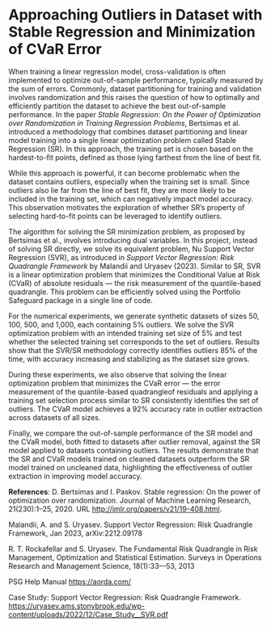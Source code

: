 # Approaching Outliers in Dataset with Stable Regression and Minimization of CVaR Error

When training a linear regression model, cross-validation is often implemented to optimize out-of-sample performance, typically measured by the sum of errors. Commonly, dataset partitioning for training and validation involves randomization and this raises the question of how to optimally and efficiently partition the dataset to achieve the best out-of-sample performance. In the paper *Stable Regression: On the Power of Optimization over Randomization in Training Regression Problems*, Bertsimas et al. introduced a methodology that combines dataset partitioning and linear model training into a single linear optimization problem called Stable Regression (SR). In this approach, the training set is chosen based on the hardest-to-fit points, defined as those lying farthest from the line of best fit.

While this approach is powerful, it can become problematic when the dataset contains outliers, especially when the training set is small. Since outliers also lie far from the line of best fit, they are more likely to be included in the training set, which can negatively impact model accuracy. This observation motivates the exploration of whether SR’s property of selecting hard-to-fit points can be leveraged to identify outliers.

The algorithm for solving the SR minimization problem, as proposed by Bertsimas et al., involves introducing dual variables. In this project, instead of solving SR directly, we solve its equivalent problem, Nu Support Vector Regression (SVR), as introduced in *Support Vector Regression: Risk Quadrangle Framework* by Malandii and Uryasev (2023). Similar to SR, SVR is a linear optimization problem that minimizes the Conditional Value at Risk (CVaR) of absolute residuals — the risk measurement of the quantile-based quadrangle. This problem can be efficiently solved using the Portfolio Safeguard package in a single line of code.

For the numerical experiments, we generate synthetic datasets of sizes 50, 100, 500, and 1,000, each containing 5% outliers. We solve the SVR optimization problem with an intended training set size of 5% and test whether the selected training set corresponds to the set of outliers. Results show that the SVR/SR methodology correctly identifies outliers 85% of the time, with accuracy increasing and stabilizing as the dataset size grows.

During these experiments, we also observe that solving the linear optimization problem that minimizes the CVaR error — the error measurement of the quantile-based quadrangleof residuals and applying a training set selection process similar to SR consistently identifies the set of outliers. The CVaR model achieves a 92% accuracy rate in outlier extraction across datasets of all sizes.

Finally, we compare the out-of-sample performance of the SR model and the CVaR model, both fitted to datasets after outlier removal, against the SR model applied to datasets containing outliers. The results demonstrate that the SR and CVaR models trained on cleaned datasets outperform the SR model trained on uncleaned data, highlighting the effectiveness of outlier extraction in improving model accuracy.

**References**:
D. Bertsimas and I. Paskov. Stable regression: On the power of optimization over randomization. Journal of Machine Learning Research, 21(230):1–25, 2020. URL http://jmlr.org/papers/v21/19-408.html. ​

Malandii, A. and S. Uryasev. Support Vector Regression: Risk Quadrangle Framework, Jan 2023, arXiv:2212.09178​

R. T. Rockafellar and S. Uryasev. The Fundamental Risk Quadrangle in Risk Management, Optimization and Statistical Estimation. Surveys in Operations Research and Management Science, 18(1):33––53, 2013 ​

PSG Help Manual https://aorda.com/ ​

Case Study: Support Vector Regression: Risk Quadrangle Framework. https://uryasev.ams.stonybrook.edu/wp-content/uploads/2022/12/Case_Study__SVR.pdf ​
